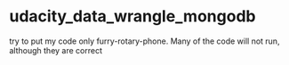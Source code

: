# udacity_data_wrangle_mongodb
try to put my code only  furry-rotary-phone. Many of  the code will not run, although they are correct
